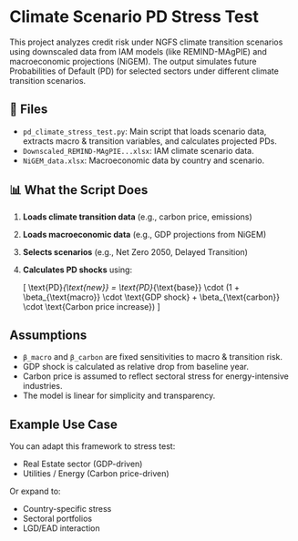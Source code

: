 # Climate Scenario PD Stress Test

This project analyzes credit risk under NGFS climate transition scenarios using downscaled data from IAM models (like REMIND-MAgPIE) and macroeconomic projections (NiGEM). The output simulates future Probabilities of Default (PD) for selected sectors under different climate transition scenarios.

## 📁 Files

- `pd_climate_stress_test.py`: Main script that loads scenario data, extracts macro & transition variables, and calculates projected PDs.
- `Downscaled_REMIND-MAgPIE...xlsx`: IAM climate scenario data.
- `NiGEM_data.xlsx`: Macroeconomic data by country and scenario.
  
## 📊 What the Script Does

1. **Loads climate transition data** (e.g., carbon price, emissions)
2. **Loads macroeconomic data** (e.g., GDP projections from NiGEM)
3. **Selects scenarios** (e.g., Net Zero 2050, Delayed Transition)
4. **Calculates PD shocks** using:

    \[
    \text{PD}_{\text{new}} = \text{PD}_{\text{base}} \cdot (1 + \beta_{\text{macro}} \cdot \text{GDP shock} + \beta_{\text{carbon}} \cdot \text{Carbon price increase})
    \]

## Assumptions

- `β_macro` and `β_carbon` are fixed sensitivities to macro & transition risk.
- GDP shock is calculated as relative drop from baseline year.
- Carbon price is assumed to reflect sectoral stress for energy-intensive industries.
- The model is linear for simplicity and transparency.

## Example Use Case

You can adapt this framework to stress test:
- Real Estate sector (GDP-driven)
- Utilities / Energy (Carbon price-driven)

Or expand to:
- Country-specific stress
- Sectoral portfolios
- LGD/EAD interaction
